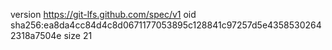 version https://git-lfs.github.com/spec/v1
oid sha256:ea8da4cc84d4c8d0671177053895c128841c97257d5e43585302642318a7504e
size 21
